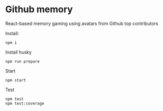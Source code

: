 # Github memory

React-based memory gaming using avatars from Github top contributors

Install:
```
npm i
```

Install husky
```
npm run prepare
```

Start
```
npm start
```

Test
```
npm test
npm test:coverage
```


